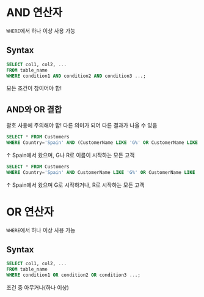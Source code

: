 # AND 연산자
`WHERE`에서 하나 이상 사용 가능

## Syntax
```sql
SELECT col1, col2, ...
FROM table_name
WHERE condition1 AND condition2 AND condition3 ...;
```
모든 조건이 참이어야 함!

## AND와 OR 결합
괄호 사용에 주의해야 함! 다른 의미가 되어 다른 결과가 나올 수 있음

```sql
SELECT * FROM Customers
WHERE Country='Spain' AND (CustomerName LIKE 'G%' OR CustomerName LIKE 'R%');
```
↑ Spain에서 왔으며, G나 R로 이름이 시작하는 모든 고객

```sql
SELECT * FROM Customers
WHERE Country='Spain' AND CustomerName LIKE 'G%' OR CustomerName LIKE 'R%';
```
↑ Spain에서 왔으며 G로 시작하거나, R로 시작하는 모든 고객


# OR 연산자
`WHERE`에서 하나 이상 사용 가능

## Syntax
```sql
SELECT col1, col2, ...
FROM table_name
WHERE condition1 OR condition2 OR condition3 ...;
```
조건 중 아무거나(하나 이상) 
